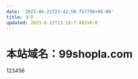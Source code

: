 ```yaml
---
date: '2023-06-21T23:42:50.757798+08:00'
title: 关于
updated: 2023-6-22T13:18:7.482+8:0
---
```

# 本站域名：99shopla.com

123456
